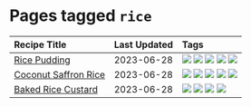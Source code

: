 # Pages tagged `rice`

|Recipe Title|Last Updated|Tags
|:---|:---|:---|
|[Rice Pudding](../recipes/ricepudding.md)|2023-06-28|[![](https://img.shields.io/badge/tag-dairy-28ab17)](../tags/dairy.md) [![](https://img.shields.io/badge/tag-dessert-b6c680)](../tags/dessert.md) [![](https://img.shields.io/badge/tag-easy-f1d19f)](../tags/easy.md) [![](https://img.shields.io/badge/tag-rice-8f457a)](../tags/rice.md) [![](https://img.shields.io/badge/tag-rice_cooker-eadebe)](../tags/rice_cooker.md)|
|[Coconut Saffron Rice](../recipes/coconutsaffronrice.md)|2023-06-28|[![](https://img.shields.io/badge/tag-Thai-8ce73b)](../tags/Thai.md) [![](https://img.shields.io/badge/tag-expensive-8344b1)](../tags/expensive.md) [![](https://img.shields.io/badge/tag-rice-8f457a)](../tags/rice.md) [![](https://img.shields.io/badge/tag-sides-1754e4)](../tags/sides.md) [![](https://img.shields.io/badge/tag-stovetop-3a4f8e)](../tags/stovetop.md)|
|[Baked Rice Custard](../recipes/bakedricecustard.md)|2023-06-28|[![](https://img.shields.io/badge/tag-baked-5c1fef)](../tags/baked.md) [![](https://img.shields.io/badge/tag-dairy-28ab17)](../tags/dairy.md) [![](https://img.shields.io/badge/tag-dessert-b6c680)](../tags/dessert.md) [![](https://img.shields.io/badge/tag-rice-8f457a)](../tags/rice.md)|